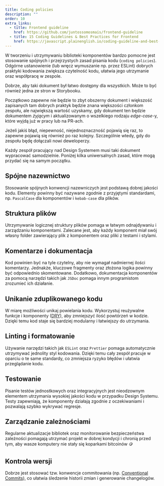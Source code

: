 ```yaml
---
title: Coding policies
description: ""
order: 10
extra_links:
  - title: Frontend guideline
    href: https://github.com/juntossomosmais/frontend-guideline
  - title: 15 Coding Guidelines & Best Practices for Frontend
    href: https://javascript.plainenglish.io/coding-guideline-and-best-practices-for-frontend-dfdb4587afa9
---
```


W tworzeniu i utrzymywaniu biblioteki komponentów bardzo pomocne jest stosowanie spójnych i przejrzystych zasad pisania kodu (`coding policies`). Odgórne ustanowienie (lub wręcz wymuszanie np. przez ESLint) dobrych praktyki kodowania zwiększa czytelność kodu, ułatwia jego utrzymanie oraz współpracę w zespole.

Dobrze, aby taki dokument był łatwo dostępny dla wszystkich. Może to być również jedna ze stron w Storybooku.

Początkowo zapewne nie będzie to zbyt obszerny dokument i większość zapisanych tam dobrych praktyk będzie znana większości członkom zespołu, ale największą wartość uzyskamy, gdy dokument ten będzie dokumentem _żyjącym_ i aktualizowanym o wszelkiego rodzaju _edge-case_-y, które wyjdą już w pracy lub na PR-ach.

Jeżeli jakiś błąd, niepewność, niejednoznaczność pojawią się raz, to zapewne pojawią się również po raz kolejny. Szczególnie wtedy, gdy do zespołu będę dołączali nowi deweloperzy.

Każdy zespół pracujący nad Design Systemem musi taki dokument wypracować samodzielnie. Poniżej kilka uniwersalnych zasad, które mogą przydać się na samym początku.

## Spójne nazewnictwo

Stosowanie spójnych konwencji nazewniczych jest podstawą dobrej jakości kodu. Elementy powinny być nazywane zgodnie z przyjętymi standardami, np. `PascalCase` dla komponentów i `kebab-case` dla plików.

## Struktura plików

Utrzymywanie logicznej struktury plików pomaga w łatwym odnajdywaniu i zarządzaniu komponentami. Zalecane jest, aby każdy komponent miał swój własny folder zawierający plik z komponentem oraz pliki z testami i stylami.

## Komentarze i dokumentacja

Kod powinien być na tyle czytelny, aby nie wymagał nadmiernej ilości komentarzy. Jednakże, kluczowe fragmenty oraz złożona logika powinny być odpowiednio skomentowane. Dodatkowo, dokumentacja komponentów za pomocą narzędzi takich jak `JSDoc` pomaga innym programistom zrozumieć ich działanie.

## Unikanie zduplikowanego kodu

W miarę możliwości unikaj powielania kodu. Wykorzystuj reużywalne funkcje i komponenty ([DRY](https://en.wikipedia.org/wiki/Don%27t_repeat_yourself)), aby zmniejszyć ilość powtórzeń w kodzie. Dzięki temu kod staje się bardziej modularny i łatwiejszy do utrzymania.

## Linting i formatowanie

Używanie narzędzi takich jak `ESLint` oraz `Prettier` pomaga automatycznie utrzymywać jednolity styl kodowania. Dzięki temu cały zespół pracuje w oparciu o te same standardy, co zmniejsza ryzyko błędów i ułatwia przeglądanie kodu.

## Testowanie

Pisanie testów jednostkowych oraz integracyjnych jest nieodzownym elementem utrzymania wysokiej jakości kodu w przypadku Design Systemu. Testy zapewniają, że komponenty działają zgodnie z oczekiwaniami i pozwalają szybko wykrywać regresje.

## Zarządzanie zależnościami

Regularne aktualizacje bibliotek oraz monitorowanie bezpieczeństwa zależności pomagają utrzymać projekt w dobrej kondycji i chronią przed tym, aby wasze komputery nie stały się koparkami bitcoinów 🪙

## Kontrola wersji

Dobrze jest stosować tzw. konwencje commitowania (np. [Conventional Commits](https://www.conventionalcommits.org/en/v1.0.0/)), co ułatwia śledzenie historii zmian i generowanie changelogów.
